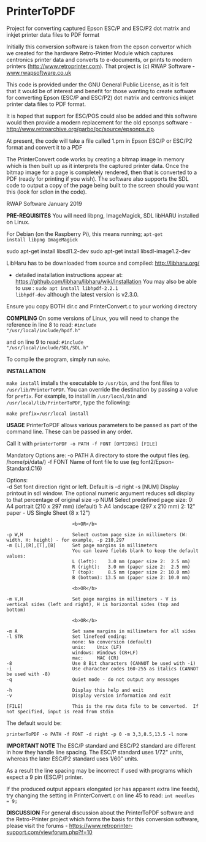 # PrinterToPDF
Project for converting captured Epson ESC/P and ESC/P2 dot matrix and inkjet printer data files to PDF format

Initially this conversion software is taken from the epson convertor which we created for the hardware Retro-Printer Module which captures centronics printer data and converts to e-documents, or prints to modern printers (http://www.retroprinter.com).  That project is (c) RWAP Software - www.rwapsoftware.co.uk

This code is provided under the GNU General Public License, as it is felt that it would be of interest and benefit for those wanting to create software for converting Epson (ESC/P and ESC/P2) dot matrix and centronics inkjet printer data files to PDF format.

It is hoped that support for ESC/POS could also be added and this software would then provide a modern replacement for the old epsonps software - http://www.retroarchive.org/garbo/pc/source/epsonps.zip.

At present, the code will take a file called 1.prn in Epson ESC/P or ESC/P2 format and convert it to a PDF

The PrinterConvert code works by creating a bitmap image in memory which is then built up as it interprets the captured printer data.  Once the bitmap image for a page is completely rendered, then that is converted to a PDF (ready for printing if you wish). The software also supports the SDL code to output a copy of the page being built to the screen should you want this (look for sdlon in the code).

RWAP Software
January 2019


<b>PRE-REQUISITES</b>
You will need libpng, ImageMagick, SDL libHARU installed on Linux. 

For Debian (on the Raspberry Pi), this means running;
<code>apt-get install libpng ImageMagick</code>

sudo apt-get install libsdl1.2-dev
sudo apt-get install libsdl-image1.2-dev

LibHaru has to be downloaded from source and compiled:
http://libharu.org/
- detailed installation instructions appear at: https://github.com/libharu/libharu/wiki/Installation
You may also be able to use : <code>sudo apt install libhpdf-2.2.1 libhpdf-dev</code> although the latest version is v2.3.0.


Ensure you copy BOTH dir.c and PrinterConvert.c to your working directory

<b>COMPILING</b>
On some versions of Linux, you will need to change the reference in line 8 to read:
<code>#include "/usr/local/include/hpdf.h"</code>

and on line 9 to read:
<code>#include "/usr/local/include/SDL/SDL.h"</code>

To compile the program, simply run `make`.

<b>INSTALLATION</b>

`make install` installs the executable to `/usr/bin`, and the font files to `/usr/lib/PrinterToPDF`. You can override the destination by passing a value for `prefix`. For example, to install in `/usr/local/bin` and `/usr/local/lib/PrinterToPDF`, type the following:

`make prefix=/usr/local install`


<b>USAGE</b>
PrinterToPDF allows various parameters to be passed as part of the command line.  These can be passed in any order.

Call it with 
`printerToPDF -o PATH -f FONT [OPTIONS] [FILE]`

Mandatory Options are:
    -o PATH                 A directory to store the output files (eg. /home/pi/data/) 
    -f FONT                 Name of font file to use (eg font2/Epson-Standard.C16)
    
Options:    
    -d                      Set font direction right or left.  Default is -d right
    -s [NUM]                Display printout in sdl window.  The optional numeric argument reduces sdl display to that percentage of original size
    -p NUM                  Select predefined page size:
                            0: A4 portrait (210 x 297 mm) (default)
                            1: A4 landscape (297 x 210 mm)
                            2: 12" paper - US Single Sheet (8 x 12")

                            <b>OR</b>

    -p W,H                  Select custom page size in millimeters (W: width, H: height) - for example, -p 210,297
    -m [L],[R],[T],[B]      Set page margins in millimeters
                            You can leave fields blank to keep the default values:
                            L (left):    3.0 mm (paper size 2:  2.5 mm)
                            R (right):   3.0 mm (paper size 2:  2.5 mm)
                            T (top):     8.5 mm (paper size 2: 10.0 mm)
                            B (bottom): 13.5 mm (paper size 2: 10.0 mm)

                            <b>OR</b>

    -m V,H                  Set page margins in millimeters - V is vertical sides (left and right), H is horizontal sides (top and bottom)

                            <b>OR</b>
                            
    -m A                    Set same margins in millimeters for all sides
    -l STR                  Set linefeed ending:
                            none: No conversion (default)
                            unix:    Unix (LF)
                            windows: Windows (CR+LF)
                            mac:     MAC (CR)
    -8                      Use 8 Bit characters (CANNOT be used with -i)
    -i                      Use character codes 160-255 as italics (CANNOT be used with -8)
    -q                      Quiet mode - do not output any messages
    
    -h                      Display this help and exit
    -v                      Display version information and exit
    
    [FILE]                  This is the raw data file to be converted.  If not specified, input is read from stdin
                            
The default would be:

`printerToPDF -o PATH -f FONT -d right -p 0 -m 3,3,8.5,13.5 -l none`



<b>IMPORTANT NOTE</b>
The ESC/P standard and ESC/P2 standard are different in how they handle line spacing.  The ESC/P standard uses 1/72" units, whereas the later ESC/P2 standard uses 1/60" units.

As a result the line spacing may be incorrect if used with programs which expect a 9 pin (ESC/P) printer.

If the produced output appears elongated (or has apparent extra line feeds), try changing the setting in PrinterConvert.c on line 45 to read:
<code>int needles = 9;</code>


<b>DISCUSSION</b>
For general discussion about the PrinterToPDF software and the Retro-Printer project which forms the basis for this conversion software, please visit the forums - https://www.retroprinter-support.com/viewforum.php?f=10
